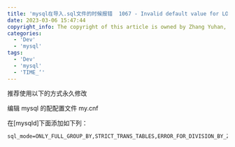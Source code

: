 ```yaml
---
title: 'mysql在导入.sql文件的时候报错  1067 - Invalid default value for LOCK_TIME'
date: 2023-03-06 15:47:44
copyright_info: The copyright of this article is owned by Zhang Yuhan, and it follows the CC BY-NC-SA 4.0 agreement. For reprinting, please attach the original source link and this statement
categories:
  - 'Dev'
  - 'mysql'
tags:
  - 'Dev'
  - 'mysql'
  - 'TIME_‘'
---
```


推荐使用以下的方式永久修改

编辑 mysql 的配配置文件 my.cnf

在\[mysqld\]下面添加如下列：

```properties
sql_mode=ONLY_FULL_GROUP_BY,STRICT_TRANS_TABLES,ERROR_FOR_DIVISION_BY_ZERO,NO_AUTO_CREATE_USER,NO_ENGINE_SUBSTITUTION
```
